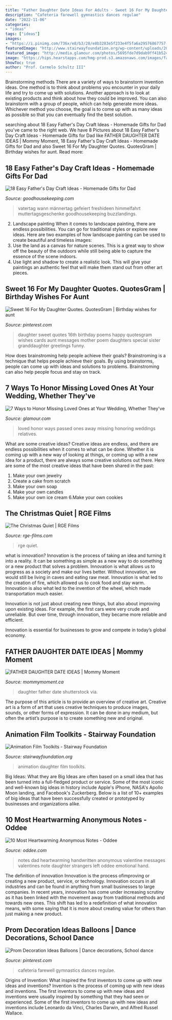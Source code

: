 ```yaml
---
title: "Father Daughter Date Ideas For Adults - Sweet 16 For My Daughter Quotes. Quotesgram"
description: "Cafeteria farewell gymnastics dances regulae"
date: "2022-11-06"
categories:
- "ideas"
tags: ["ideas"]
images:
- "https://i.pinimg.com/736x/e8/b3/28/e8b3283e5f233e4f5fa6a29576867757--sweet--quotes-for-daughter-anniversary.jpg"
featuredImage: "http://www.stairwayfoundation.org/wp-content/uploads/2015/09/AT_15.jpg"
featured_image: "http://media.glamour.com/photos/5695fde7d9dab9ff41b524b2/master/pass/weddings-2013-05-1-honoring-relatives-who-have-passed-away-wedding-0501-main.jpg"
image: "https://hips.hearstapps.com/hmg-prod.s3.amazonaws.com/images/fathers-day-crafts-1556828481.jpg?crop=0.486xw:0.971xh;0.500xw,0.00321xh&amp;resize=640:*"
ShowToc: true
author: "Prof. Carmelo Schultz III"
---
```



Brainstorming methods
There are a variety of ways to brainstorm invention ideas. One method is to think about problems you encounter in your daily life and try to come up with solutions. Another approach is to look at existing products and think about how they could be improved. You can also brainstorm with a group of people, which can help generate more ideas. Whichever method you choose, the goal is to come up with as many ideas as possible so that you can eventually find the best solution.

	

		
searching about 18 Easy Father&#039;s Day Craft Ideas - Homemade Gifts for Dad you've came to the right web. We have 8 Pictures about 18 Easy Father&#039;s Day Craft Ideas - Homemade Gifts for Dad like FATHER DAUGHTER DATE IDEAS | Mommy Moment, 18 Easy Father&#039;s Day Craft Ideas - Homemade Gifts for Dad and also Sweet 16 For My Daughter Quotes. QuotesGram | Birthday wishes for aunt. Read more:
		
    
## 18 Easy Father&#039;s Day Craft Ideas - Homemade Gifts For Dad

<img loading=lazy src="https://hips.hearstapps.com/hmg-prod.s3.amazonaws.com/images/fathers-day-crafts-1556828481.jpg?crop=0.486xw:0.971xh;0.500xw,0.00321xh&amp;resize=640:*" onerror="this.onerror=null;this.src='https://tse1.mm.bing.net/th?id=OIP.8laY859l86pajyqTHcA_UAHaHa&amp;pid=15.1';" alt="18 Easy Father&#039;s Day Craft Ideas - Homemade Gifts for Dad">

_Source: goodhousekeeping.com_

>vatertag wann männertag gefeiert freshideen himmelfahrt muttertagsgeschenke goodhousekeeping buzzlandings. 

	

2. Landscape painting
When it comes to landscape painting, there are endless possibilities. You can go for traditional styles or explore new ideas. Here are two examples of how landscape painting can be used to create beautiful and timeless images: 
2. Use the land as a canvas for nature scenes. This is a great way to show off the beauty of the outdoors while still being able to capture the essence of the scene indoors.
3. Use light and shadow to create a realistic look. This will give your paintings an authentic feel that will make them stand out from other art pieces.

    
## Sweet 16 For My Daughter Quotes. QuotesGram | Birthday Wishes For Aunt

<img loading=lazy src="https://i.pinimg.com/736x/e8/b3/28/e8b3283e5f233e4f5fa6a29576867757--sweet--quotes-for-daughter-anniversary.jpg" onerror="this.onerror=null;this.src='https://tse1.mm.bing.net/th?id=OIP.YyjY9hD6A8CuRKWCrtjOfQHaHa&amp;pid=15.1';" alt="Sweet 16 For My Daughter Quotes. QuotesGram | Birthday wishes for aunt">

_Source: pinterest.com_

>daughter sweet quotes 16th birthday poems happy quotesgram wishes cards aunt messages mother poem daughters special sister granddaughter greetings funny. 

	

How does brainstroming help people achieve their goals?
Brainstroming is a technique that helps people achieve their goals. By using brainstorms, people can come up with ideas and solutions to problems. Brainstroming can also help people focus and stay on track.

    
## 7 Ways To Honor Missing Loved Ones At Your Wedding, Whether They&#039;ve

<img loading=lazy src="http://media.glamour.com/photos/5695fde7d9dab9ff41b524b2/master/pass/weddings-2013-05-1-honoring-relatives-who-have-passed-away-wedding-0501-main.jpg" onerror="this.onerror=null;this.src='https://tse4.mm.bing.net/th?id=OIP.aWlFqvHBJwjOkXX8FrKCcQHaLH&amp;pid=15.1';" alt="7 Ways to Honor Missing Loved Ones at Your Wedding, Whether They&#039;ve">

_Source: glamour.com_

>loved honor ways passed ones away missing honoring weddings relatives. 

	

What are some creative ideas?
Creative ideas are endless, and there are endless possibilities when it comes to what can be done. Whether it is coming up with a new way of looking at things, or coming up with a new idea for a product, there are always some creative solutions out there. Here are some of the most creative ideas that have been shared in the past:
1. Make your own jewelry 
2. Create a cake from scratch 
3. Make your own soap 
4. Make your own candles 
5. Make your own ice cream 
6.Make your own cookies 

    
## The Christmas Quiet | RGE Films

<img loading=lazy src="http://dlsrv02.rge-films.com/Shadow/LP-040/Actors/Father_(Jan_Zlatousty)/020.jpg" onerror="this.onerror=null;this.src='https://tse2.mm.bing.net/th?id=OIP.bTMUXKXootfEimKWTTktwQHaKP&amp;pid=15.1';" alt="The Christmas Quiet | RGE Films">

_Source: rge-films.com_

>rge quiet. 

	

what is innovation?
Innovation is the process of taking an idea and turning it into a reality. It can be something as simple as a new way to do something or a new product that solves a problem. Innovation is what allows us to progress as a society and make our lives better.
Without innovation, we would still be living in caves and eating raw meat. Innovation is what led to the creation of fire, which allowed us to cook food and stay warm. Innovation is also what led to the invention of the wheel, which made transportation much easier.

Innovation is not just about creating new things, but also about improving upon existing ideas. For example, the first cars were very crude and unreliable. But over time, through innovation, they became more reliable and efficient.

Innovation is essential for businesses to grow and compete in today’s global economy.

    
## FATHER DAUGHTER DATE IDEAS | Mommy Moment

<img loading=lazy src="https://mommymoment.ca/wp-content/uploads/2016/05/father-daughter-date-ideas-long.jpg" onerror="this.onerror=null;this.src='https://tse4.mm.bing.net/th?id=OIP._oOEfj8AHf14JZt_sfukHAHaMs&amp;pid=15.1';" alt="FATHER DAUGHTER DATE IDEAS | Mommy Moment">

_Source: mommymoment.ca_

>daughter father date shutterstock via. 

	

The purpose of this article is to provide an overview of creative art.
Creative art is a form of art that uses creative techniques to produce images, sounds, or other forms of expression. It can be done in any medium, but often the artist’s purpose is to create something new and original.

    
## Animation Film Toolkits - Stairway Foundation

<img loading=lazy src="http://www.stairwayfoundation.org/wp-content/uploads/2015/09/AT_15.jpg" onerror="this.onerror=null;this.src='https://tse2.mm.bing.net/th?id=OIP.ev8u7rAHDDDxLgMgopemfwHaEm&amp;pid=15.1';" alt="Animation Film Toolkits - Stairway Foundation">

_Source: stairwayfoundation.org_

>animation daughter film toolkits. 

	

Big Ideas: What they are
Big Ideas are often based on a small idea that has been turned into a full-fledged product or service. Some of the most iconic and well-known big ideas in history include Apple's iPhone, NASA's Apollo Moon landing, and Facebook's Zuckerberg. 
Below is a list of 10+ examples of big ideas that have been successfully created or prototyped by businesses and organizations alike.

    
## 10 Most Heartwarming Anonymous Notes - Oddee

<img loading=lazy src="https://www.oddee.com/wp-content/uploads/_media/imgs/articles2/a99242_good-note_1-valentines-dad.jpg" onerror="this.onerror=null;this.src='https://tse1.mm.bing.net/th?id=OIP.IdGg7inYixnnoIi8KIfOJgHaMt&amp;pid=15.1';" alt="10 Most Heartwarming Anonymous Notes - Oddee">

_Source: oddee.com_

>notes dad heartwarming handwritten anonymous valentine messages valentines note daughter strangers left oddee emotional hand. 

	

The definition of innovation
Innovation is the process ofimproving or creating a new product, service, or technology. Innovation occurs in all industries and can be found in anything from small businesses to large companies. In recent years, innovation has come under increasing scrutiny as it has been linked with the movement away from traditional methods and towards new ones. This shift has led to a redefinition of what innovation means, with some saying that it is more about creating value for others than just making a new product.

    
## Prom Decoration Ideas Balloons | Dance Decorations, School Dance

<img loading=lazy src="https://i.pinimg.com/736x/68/6b/42/686b42f6a104c2047f3f88d81a6bf9ba.jpg" onerror="this.onerror=null;this.src='https://tse2.mm.bing.net/th?id=OIP.zyh7sXt_jRXx_KzmSGF0QwHaJ3&amp;pid=15.1';" alt="Prom Decoration Ideas Balloons | Dance decorations, School dance">

_Source: pinterest.com_

>cafeteria farewell gymnastics dances regulae. 

	

Origins of Invention: What inspired the first inventors to come up with new ideas and inventions?
Invention is the process of coming up with new ideas and inventions. The first inventors to come up with new ideas and inventions were usually inspired by something that they had seen or experienced. Some of the first inventors to come up with new ideas and inventions include Leonardo da Vinci, Charles Darwin, and Alfred Russel Wallace.

